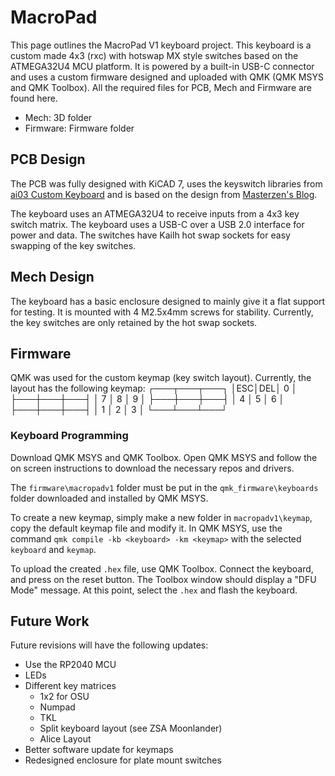 # MacroPad
This page outlines the MacroPad V1 keyboard project. This keyboard is a custom made 4x3 (rxc) with hotswap MX style switches based on the ATMEGA32U4 MCU platform. It is powered by a built-in USB-C connector and uses a custom firmware designed and uploaded with QMK (QMK MSYS and QMK Toolbox). All the required files for PCB, Mech and Firmware are found here.

- Mech: 3D folder
- Firmware: Firmware folder

## PCB Design
The PCB was fully designed with KiCAD 7, uses the keyswitch libraries from [ai03 Custom Keyboard](https://wiki.ai03.com/books/pcb-design) and is based on the design from [Masterzen's Blog](https://www.masterzen.fr/2020/05/03/designing-a-keyboard-part-1/).

The keyboard uses an ATMEGA32U4 to receive inputs from a 4x3 key switch matrix. The keyboard uses a USB-C over a USB 2.0 interface for power and data. The switches have Kailh hot swap sockets for easy swapping of the key switches.

## Mech Design
The keyboard has a basic enclosure designed to mainly give it a flat support for testing. It is mounted with 4 M2.5x4mm screws for stability. Currently, the key switches are only retained by the hot swap sockets.

## Firmware
QMK was used for the custom keymap (key switch layout).  Currently, the layout has the following keymap:
 ┌───┬───┬───┐
 │ESC│DEL│ 0 │
 ├───┼───┼───┤
 │ 7 │ 8 │ 9 │
 ├───┼───┼───┤
 │ 4 │ 5 │ 6 │
 ├───┼───┼───┤
 │ 1 │ 2 │ 3 │
 └───┴───┴───┘

### Keyboard Programming
Download QMK MSYS and QMK Toolbox. Open QMK MSYS and follow the on screen instructions to download the necessary repos and drivers.

The `firmware\macropadv1` folder must be put in the `qmk_firmware\keyboards` folder downloaded and installed by QMK MSYS.

To create a new keymap, simply make a new folder in `macropadv1\keymap`, copy the default keymap file and modify it. In QMK MSYS, use the command `qmk compile -kb <keyboard> -km <keymap>` with the selected `keyboard` and `keymap`.

To upload the created `.hex` file, use QMK Toolbox. Connect the keyboard, and press on the reset button. The Toolbox window should display a "DFU Mode" message. At this point, select the `.hex` and flash the keyboard.

## Future Work
Future revisions will have the following updates:
- Use the RP2040 MCU
- LEDs
- Different key matrices
	- 1x2 for OSU
	- Numpad
	- TKL
	- Split keyboard layout (see ZSA Moonlander)
	- Alice Layout
- Better software update for keymaps
- Redesigned enclosure for plate mount switches
